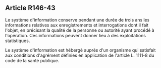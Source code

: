 ## Article R146-43

Le système d'information conserve pendant une durée de trois ans les informations relatives aux
enregistrements et interrogations dont il fait l'objet, en précisant la qualité de la personne ou autorité ayant
procédé à l'opération. Ces informations peuvent donner lieu à des exploitations statistiques.

Le système d'information est hébergé auprès d'un organisme qui satisfait aux conditions d'agrément définies
en application de l'article L. 1111-8 du code de la santé publique.

